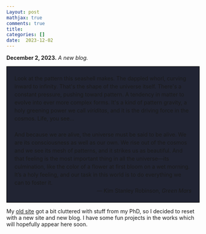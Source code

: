 ```yaml
---
Layout: post
mathjax: true
comments: true
title: 
categories: []
date:  2023-12-02
---
```


**December 2, 2023.** *A new blog.*

<div style="background-color: #212433 ; padding: 20px; border: 1px solid
black; line-height:1.5">
Look at the pattern this seashell makes. The dappled whorl, curving
inward to infinity. That's the shape of the universe itself. There's a
constant pressure, pushing toward pattern. A tendency in matter to
evolve into ever more complex forms. It's a kind of pattern gravity, a
holy greening power we call <i>viriditas</i>, and it is the driving force in
the cosmos. Life, you see… <br>

<br>
And because we are alive, the universe
must be said to be alive. We are its consciousness as well as our
own. We rise out of the cosmos and we see its mesh of patterns, and it
strikes us as beautiful. And that feeling is the most important thing
in all the universe—its culmination, like the color of a flower at
first bloom on a wet morning. It’s a holy feeling, and our task in
this world is to do everything we can to foster it. <br>

<div style="text-align: right">— Kim Stanley Robinson, <i>Green Mars</i>
</div>
</div>

My [old site](https://hapax.github.io/) got a bit cluttered with
stuff from my PhD, so I decided to reset with a new site and new
blog. I have some fun projects in the works which will hopefully
appear here soon.
